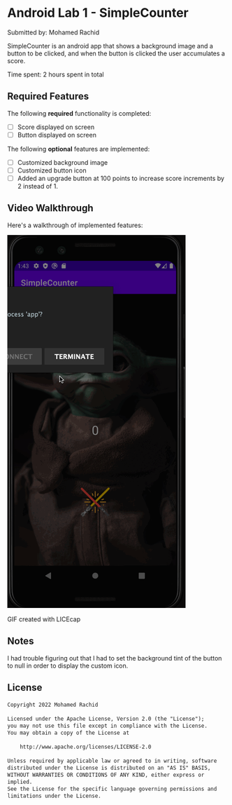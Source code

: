# Android Lab 1 - SimpleCounter

Submitted by: Mohamed Rachid

SimpleCounter is an android app that shows a background image and a button to be clicked, and when the button is clicked the user accumulates a score. 

Time spent: 2 hours spent in total

## Required Features

The following **required** functionality is completed:

* [ ] Score displayed on screen
* [ ] Button displayed on screen

The following **optional** features are implemented:

* [ ] Customized background image
* [ ] Customized button icon
* [ ] Added an upgrade button at 100 points to increase score increments by 2 instead of 1.

## Video Walkthrough

Here's a walkthrough of implemented features:

<img src='SimpleCounter.gif' title='Video Walkthrough' width='' alt='Video Walkthrough' />

GIF created with LICEcap


## Notes

I had trouble figuring out that I had to set the background tint of the button to null in order to display the custom icon.

## License

    Copyright 2022 Mohamed Rachid

    Licensed under the Apache License, Version 2.0 (the "License");
    you may not use this file except in compliance with the License.
    You may obtain a copy of the License at

        http://www.apache.org/licenses/LICENSE-2.0

    Unless required by applicable law or agreed to in writing, software
    distributed under the License is distributed on an "AS IS" BASIS,
    WITHOUT WARRANTIES OR CONDITIONS OF ANY KIND, either express or implied.
    See the License for the specific language governing permissions and
    limitations under the License.
